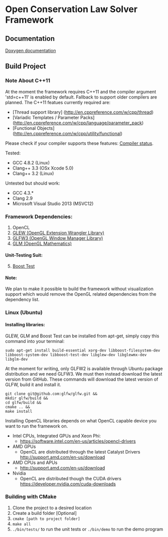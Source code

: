 Open Conservation Law Solver Framework
======================================

Documentation
-------------
[Doxygen documentation](http://jenskre.at.ifi.uio.no/ocls/)

Build Project
-------------
### Note About C++11
At the moment the framework requires C++11 and the compiler argument 'std=c++11' is enabled by default. Fallback to support 
older compilers are planned. The C++11 featues currently required are:

*   [Thread support library] (http://en.cppreference.com/w/cpp/thread)
*   [Variadic Templates / Parameter Packs] (http://en.cppreference.com/w/cpp/language/parameter_pack)
*   [Functional Objects] (http://en.cppreference.com/w/cpp/utility/functional)

Please check if your compiler supports these features: [Compiler status](http://en.cppreference.com/w/cpp/compiler_support).

Tested:

*   GCC 4.8.2 (Linux)
*   Clang++ 3.3 (OSx Xcode 5.0)
*   Clang++ 3.2 (Linux)

Untested but should work:

*   GCC 4.3.*
*   Clang 2.9
*   Microsoft Visual Studio 2013 (MSVC12)

### Framework Dependencies:
1. OpenCL 
2. [GLEW (OpenGL Extension Wrangler Library)](http://glew.sourceforge.net/)
3. [GLFW3 (OpenGL Window Manager Library)](http://www.glfw.org/)
4. [GLM (OpenGL Mathematics)](http://glm.g-truc.net/0.9.5/index.html)
#### Unit-Testing Suit:
5. [Boost Test](http://www.boost.org/doc/libs/1_44_0/libs/test/doc/html/index.html)
    
#### Note:
We plan to make it possible to build the framework without visualization support which would remove the 
OpenGL related dependencies from the dependency list.

### Linux (Ubuntu)
#### Installing libraries:
GLEW, GLM and Boost Test can be installed from apt-get, simply copy this command into your terminal:

```
sudo apt-get install build-essential xorg-dev libboost-filesystem-dev libboost-system-dev libboost-test-dev libglew-dev libglewmx-dev libglm-dev
```

At the moment for writing, only GLFW2 is available through Ubuntu package distribution and we need
GLFW3. We must then instead download the latest version from GitHub. These commands will download the
latest version of GLFW, build it and install it.

```
git clone git@github.com:glfw/glfw.git &&
mkdir glfw/build &&
cd glfw/build &&
cmake .. &&
make install 
```

Installing OpenCL libraries depends on what OpenCL capable device you want to run the framework on.

- Intel CPUs, Integrated GPUs and Xeon Phi:
    * https://software.intel.com/en-us/articles/opencl-drivers
- AMD GPUs
    * OpenCL are distributed through the latest Catalyst Drivers http://support.amd.com/en-us/download
- AMD CPUs and APUs
    * http://support.amd.com/en-us/download
- Nvidia
    * OpenCL are distributed though the CUDA drivers https://developer.nvidia.com/cuda-downloads
    
### Building with CMake
1. Clone the project to a desired location
2. Create a build folder [Optional]
3. ```cmake [path to project folder]```
4. ```make all```
5. ```./bin/tests/``` to run the unit tests or ```./bin/demo``` to run the demo program
